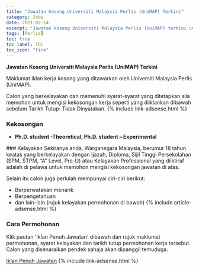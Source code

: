 ```yaml
---
title: "Jawatan Kosong Universiti Malaysia Perlis (UniMAP) Terkini" 
category: Jobs 
date: 2021-02-14 
excerpt: "Jawatan kosong Universiti Malaysia Perlis (UniMAP) terkini untuk kekosongan Ph.D. student -Theoretical, Ph.D. student – Experimental" 
tags: [Perlis] 
toc: true 
toc_label: TOC 
toc_icon: "fire" 
--- 
```


**Jawatan Kosong Universiti Malaysia Perlis (UniMAP) Terkini**

Maklumat iklan kerja kosong yang ditawarkan oleh Universiti Malaysia Perlis (UniMAP). 

Calon yang berkelayakan dan memenuhi syarat-syarat yang ditetapkan sila memohon untuk mengisi kekosongan kerja seperti yang diiklankan dibawah sebelum Tarikh Tutup: Tidak Dinyatakan. 
{% include link-adsense.html %} 
### Kekosongan 
<ul>
<li>
<p><strong>Ph.D. student -Theoretical, Ph.D. student &#8211; Experimental</strong></p>
</li>
</ul> 
### Kelayakan 
Sekiranya anda, Warganegara Malaysia, berumur 18 tahun keatas yang berkelayakan dengan Ijazah, Diploma, Sijil Tinggi Persekolahan (SPM, STPM, “A” Level, Pre-U) atau Kelayakan Professional yang diiktiraf adalah di pelawa untuk memohon mengisi kekosongan jawatan di atas.

Selain itu calon juga perlulah mempunyai ciri-ciri berikut:
- Berperwatakan menarik
- Berpengetahuan
- dan lain-lain (rujuk kelayakan permohonan di bawah) 
{% include article-adsense.html %} 
### Cara Permohonan 
Klik pautan 'Iklan Penuh Jawatan' dibawah dan rujuk maklumat permohonan, syarat kelayakan dan tarikh tutup permohonan kerja tersebut.
Calon yang disenaraikan pendek sahaja akan dipanggil temuduga.

<a href="https://www.jobstreet.com.my/en/job/ph-d-student-theoretical-ph-d-student-experimental-4464359?jobId=jobstreet-my-job-4464359&sectionRank=1&token=0~3c3f986f-b3ad-43b2-b189-5e7b97a024b8&searchPath=%2Fen%2Fjob-search%2Fjobs-at-unimap%2F&fr=SRP%20View%20In%20New%20Tab" class="btn btn--info" target="_blank" rel="nofollow noopenner">Iklan Penuh Jawatan</a> 
{% include link-adsense.html %} 